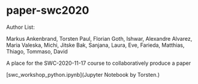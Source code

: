 # paper-swc2020

Author List:

Markus Ankenbrand, Torsten Paul, Florian Goth, Ishwar, Alexandre Alvarez, Maria Valeska, Michi, Jitske Bak, Sanjana, Laura, Eve, Farieda, Matthias, Thiago, Tommaso, David


A place for the SWC-2020-11-17 course to collaboratively produce a paper

[swc_workshop_python.ipynb](Jupyter Notebook by Torsten.)

